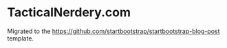 # TacticalNerdery.com

Migrated to the https://github.com/startbootstrap/startbootstrap-blog-post template.
